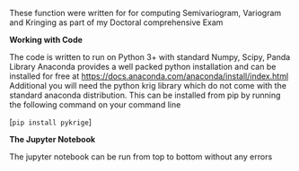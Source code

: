 These function were written for for computing Semivariogram, Variogram and Kringing as part of my Doctoral comprehensive Exam

**Working with Code**

The code is written to run on Python 3+ with standard Numpy, Scipy, Panda Library
Anaconda provides a well packed python installation and can be installed for free at https://docs.anaconda.com/anaconda/install/index.html
Additional you will need the python krig library which do not come with the standard anaconda distribution. 
This can be installed from pip by running the following command on your command line 

[`pip install pykrige`]

**The Jupyter Notebook**

The jupyter notebook can be run from top to bottom without any errors
